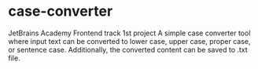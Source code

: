 # case-converter
JetBrains Academy Frontend track 1st project
A simple case converter tool where input text can be converted to lower case, upper case, proper case, or sentence case.
Additionally, the converted content can be saved to .txt file.
